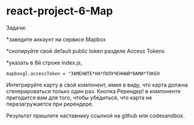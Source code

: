 # react-project-6-Map

Задачи:

\*заведите аккаунт на сервисе Mapbox

\*скопируйте свой default public token разделе Access Tokens

\*указать в 8й строке index.js,

```
mapboxgl.accessToken = "ЗАМЕНИТЕ*НА*ПОЛУЧЕННЫЙ*ВАМИ*ТОКЕН
```

Интегрируйте карту в свой компонент, имея в виду, что карта должна сгенерироваться только один раз. Кнопка Ререндер! в компоненте пригодится вам для того, чтобы убедиться, что карта не перезагружается при ререндере.

Результат пришлите наставнику ссылкой на github или codesandbox.
